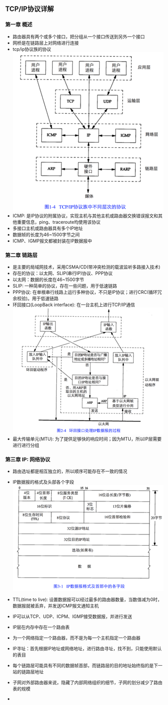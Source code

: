 ## TCP/IP协议详解

### 第一章 概述

- 路由器具有两个或多个接口，把分组从一个接口传送到另外一个接口
- 网桥是在链路层上对网络进行连接
- tcp/ip协议族的协议
![](../img/tcp/protocol.png)
- ICMP: 是IP协议的附属协议，实现主机与其他主机或路由器交换错误报文和其他重要信息，ping、traceroute均使用该协议
- 多接口主机或路由器具有多个IP地址
- 数据帧的长度为46~1500字节之间
- ICMP、IGMP报文都被封装在IP数据报中

### 第二章 链路层

- 是主要的局域网技术，采用CSMA/CD(带冲突检测的载波监听多路接入技术)
- 存在的协议：以太网、SLIP(串行IP)协议、PPP协议
- 以太网：数据的长度在46~1500字节
- SLIP: 一种简单的协议，存在一些问题，用于低速链路
- PPP协议: 在单根串行线路上运行多种协议，不只是IP协议；进行CRC(循环冗余校验)。用于低速链路
- 环回接口(LoopBack interface): 在一台主机上进行TCP/IP通信
![](../img/tcp/loopback.png)
- 最大传输单元(MTU): 为了提供足够快的响应时间；因为MTU，所以IP层需要进行进行分组

### 第三章 IP: 网络协议

- 路由选址都是相互独立的，所以顺序可能存在不一致的情况
- IP数据报的格式及头部各个字段
![](../img/tcp/ip.png)

- TTL(time to live): 设置数据报可以经过最多的路由器数量，当数值减为0时，数据报就被丢弃，并发送ICMP报文通知主机
- IP可以从TCP、UDP、ICPM、IGMP接受数据报，并进行发送
- IP层在内存中存在一个路由表
- 为一个网络指定一个路由器，而不是为每一个主机指定一个路由器 
- IP寻址：首先根据IP地址或网络地址，进行路由寻址，找不到，只能使用默认的表目
- 每个链路层可能具有不同的数据帧首部，而链路层的目的地址始终指的是下一站的链路层地址
- 子网对外部路由器来说，隐藏了内部网络组织的细节，子网的划分减少了路由表的规模
- 
 


